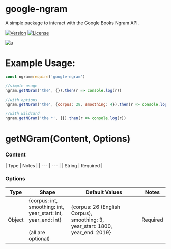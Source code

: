 google-ngram
======

A simple package to interact with the Google Books Ngram API.

[![Version](https://img.shields.io/npm/v/google-ngram.svg)](https://npmjs.org/package/google-ngram)
[![License](https://img.shields.io/npm/l/google-ngram.svg)](https://github.com/ashwink0/google-ngram/blob/master/LICENSE)

[![a](https://nodei.co/npm/google-ngram.png?mini=true)](https://npmjs.org/package/google-ngram)


# Example Usage:
``` js
const ngram=require('google-ngram')

//simple usage
ngram.getNGram('the', {}).then(r => console.log(r))

//with options
ngram.getNGram('the', {corpus: 28, smoothing: 4}).then(r => console.log(r))

//with wildcard
ngram.getNGram('the *', {}).then(r => console.log(r))


```

# getNGram(Content, Options)

  ### Content

  | Type | Notes |
    | --- | --- |
  | String | Required |

  ### Options
  | Type | Shape | Default Values | Notes |
  | --- | --- | --- | --- |
  | Object | {corpus: int, <br />smoothing: int, <br />year_start: int, <br />year_end: int} <br /><br />(all are optional)| {corpus: 26 (English Corpus), <br />smoothing: 3, <br />year_start: 1800, <br />year_end: 2019} | Required |
